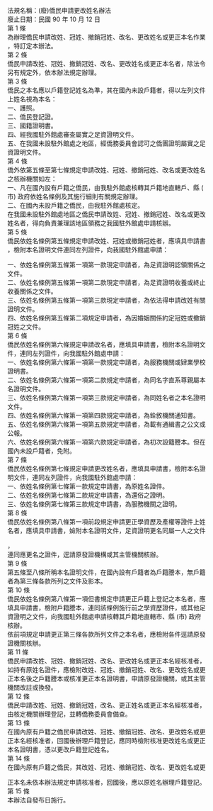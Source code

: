 法規名稱：(廢)僑民申請更改姓名辦法  
廢止日期：民國 90 年 10 月 12 日  
第 1 條  
為辦理僑民申請改姓、冠姓、撤銷冠姓、改名、更改姓名或更正本名作業  
，特訂定本辦法。  
第 2 條  
僑民申請改姓、冠姓、撤銷冠姓、改名、更改姓名或更正本名者，除法令  
另有規定外，依本辦法規定辦理。  
第 3 條  
僑民之本名應以戶籍登記姓名為準，其在國內未設戶籍者，得以左列文件  
上姓名視為本名：  
一、護照。  
二、僑民登記證。  
三、國籍證明書。  
四、經我國駐外館處審查屬實之足資證明文件。  
五、在我國未設駐外館處之地區，經僑務委員會認可之僑團證明屬實之足  
資證明文件。  
第 4 條  
僑外依第五條至第七條規定申請改姓、冠姓、撤銷冠姓、改名或更改姓名  
之核辦機關如左：  
一、凡在國內設有戶籍之僑民，由我駐外館處核轉其戶籍地直轄戶、縣 (  
市) 政府依姓名條例及其施行細則有關規定辦理。  
二、在國內未設戶籍之僑民，由我駐外館處核定。  
在我國未設駐外館處地區之僑民申請改姓、冠姓、撤銷冠姓、改名或更改  
姓名者，得向負責兼理該地區領務之我國駐外館處申請核辦。  
第 5 條  
僑民依姓名條例第五條規定申請改姓、冠姓或撤銷冠姓者，應填具申請書  
，檢附本名證明文件連同左列證件，向我國駐外館處申請：  


一、依姓名條例第五條第一項第一款現定申請者，為足資證明認領關係之  
文件。  
二、依姓名條例第五條第一項第二款現定申請者，為足資證明收養或終止  
收養關係之文件。  
三、依姓名條例第五條第一項第三款現定申請者，為依法得申請改姓有關  
證明文件。  
四、依姓名條例第五條第二項規定申請者，為因婚姻關係約定冠姓或撤銷  
冠姓之文件。  
第 6 條  
僑民依姓名條例第六條規定申請改名者，應填具申請書，檢附本名證明文  
件，連同左列證件，向我國駐外館處申請：  
一、依姓名條例第六條第一項第一款規定申請者，為服務機關或肄業學校  
證明書。  
二、依姓名條例第六條第一項第二款規定申請者，為同名字直系尊親屬本  
名證明文件。  
三、依姓名條例第六條第一項第三款規定申請者，為同姓名者之本名證明  
文件。  
四、依姓名條例第六條第一項第四款規定申請者，為銓敘機關通知書。  
五、依姓名條例第六條第一項第五款規定申請者，為載有通緝書之公文或  
公報。  
六、依姓名條例第六條第一項第六款規定申請者，為初次設籍謄本。但在  
國內未設戶籍者，免附。  
第 7 條  
僑民依姓名條例第七條規定申請更改姓名者，應填具申請書，檢附本名證  
明文件，連同左列證件，向我國駐外館處申請：  
一、依姓名條例第七條第一款規定申請書，為原姓名證件。  
二、依姓名條例第七條第二款規定申請書，為還俗之證明。  
三、依姓名條例第七條第三款規定申請書，為服務機關之證明。  
第 8 條  
僑民依姓名條例第八條第一項前段規定申請更正學資歷及產權等證件上姓  
名者，應填具申請書，嬐附本名證明文件，足資證明更名同屬一人之文件  


，  
連同應更名之證件，逕請原發證機構或其主管機關核辦。  
第 9 條  
第五條至八條所稱本名證明文件，在國內設有戶籍者為戶籍謄本，無戶籍  
者為第三條各款所列之文件及影本。  
第 10 條  
僑民依姓名條例第八條第一項但書規定申請更正戶籍上登記之本名者，應  
填具申請書，檢附戶籍謄本，連同該條例施行前之學資歷證件，或其他足  
資證明之文件，向我國駐外館處申請核轉其戶籍地直轄市、縣 (市) 政府  
核辦。  
依前項規定申請更正第三條各款所列文件之本名者，應檢附各件逕請原發  
證機關核辦。  
第 11 條  
僑民申請改姓、冠姓、撤銷冠姓、改名、更改姓名或更正本名經核准者，  
如持有原姓名證件，應檢附改姓、冠姓、撤銷冠姓、改名、更改姓名或更  
正本名後之戶籍謄本或核准更正本名證明書，申請原發證機關，或其主管  
機關改註或換發。  
第 12 條  
僑民申請改姓、冠姓、撤銷冠姓，改名、更正姓名或更正本名經核准者，  
由核定機關辦理登記，並轉僑務委員會備查。  
第 13 條  
在國內原有戶籍之僑民申請改姓、冠姓、撤銷冠姓、改名、更改姓名或更  
正本名經核准者，回國後辦理戶籍登記，應同時檢附核准更改姓名或更正  
本名證明書，憑以更改戶籍登記姓名。  
第 14 條  
在國內原有戶籍之僑民，其改姓、冠姓、撤銷冠姓、改名、更改姓名或更  


正本名未依本辦法規定申請核准者，回國後，應以原姓名辦理戶籍登記。  
第 15 條  
本辦法自發布日施行。  


